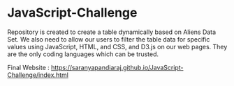 # JavaScript-Challenge
Repository is created to create a table dynamically based on Aliens Data Set. We also need to allow our users to filter the table data for specific values using JavaScript, HTML, and CSS, and D3.js on our web pages. They are the only coding languages which can be trusted.

Final Website : https://saranyapandiaraj.github.io/JavaScript-Challenge/index.html

